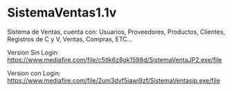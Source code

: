 # SistemaVentas1.1v
Sistema de Ventas, cuenta con: Usuarios, Proveedores, Productos, Clientes, Registros de C y V, Ventas, Compras, ETC...


Version Sin Login: https://www.mediafire.com/file/c5tlk6z8gk1598d/SistemaVentaJP2.exe/file

Version con Login: https://www.mediafire.com/file/2um3dvf5iawi9zf/SistemaVentasjp.exe/file
